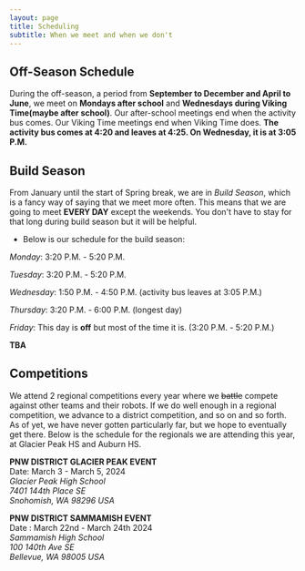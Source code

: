 ```yaml
---
layout: page
title: Scheduling
subtitle: When we meet and when we don't
---
```


## Off-Season Schedule  
During the off-season, a period from **September to December and April to June**, we meet on **Mondays after school** and **Wednesdays during Viking Time(maybe after school)**. Our after-school meetings end when the activity bus comes. Our Viking Time meetings end when Viking Time does.
**The activity bus comes at 4:20 and leaves at 4:25. On Wednesday, it is at 3:05 P.M.**
## Build Season  
From January until the start of Spring break, we are in *Build Season*, which is a fancy way of saying that we meet more often. This means that we are going to meet **EVERY DAY** except the weekends. You don't have to stay for that long during build season but it will be helpful.
- Below is our schedule for the build season:

*Monday*: 3:20 P.M. - 5:20 P.M. 

*Tuesday*: 3:20 P.M. - 5:20 P.M.

*Wednesday*: 1:50 P.M. - 4:50 P.M. (activity bus leaves at 3:05 P.M.)

*Thursday*: 3:20 P.M. - 6:00 P.M. (longest day)

*Friday*: This day is **off** but most of the time it is. (3:20 P.M. - 5:20 P.M.)

**TBA**

## Competitions  
We attend 2 regional competitions every year where we ~~battle~~ compete against other teams and their robots. If we do well enough in a regional competition, we advance to a district competition, and so on and so forth. As of yet, we have never gotten particularly far, but we hope to eventually get there. Below is the schedule for the regionals we are attending this year, at Glacier Peak HS and Auburn HS.  
 
**PNW DISTRICT GLACIER PEAK EVENT**  
Date: March 3 - March 5, 2024  
*Glacier Peak High School  
7401 144th Place SE  
Snohomish, WA 98296 USA*    
 
**PNW DISTRICT SAMMAMISH EVENT**  
Date : March 22nd - March 24th 2024  
*Sammamish High School  
100 140th Ave SE  
Bellevue, WA 98005 USA*  



